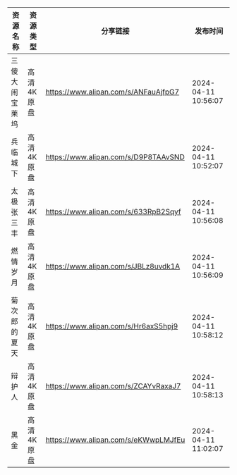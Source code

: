 | 资源名称    | 资源类型   | 分享链接                                 | 发布时间                |
| ------- | ------ | ------------------------------------ | ------------------- |
| 三傻大闹宝莱坞 | 高清4K原盘 | https://www.alipan.com/s/ANFauAjfpG7 | 2024-04-11 10:56:07 |
| 兵临城下    | 高清4K原盘 | https://www.alipan.com/s/D9P8TAAvSND | 2024-04-11 10:52:07 |
| 太极张三丰   | 高清4K原盘 | https://www.alipan.com/s/633RpB2Sqyf | 2024-04-11 10:56:08 |
| 燃情岁月    | 高清4K原盘 | https://www.alipan.com/s/JBLz8uvdk1A | 2024-04-11 10:56:09 |
| 菊次郎的夏天  | 高清4K原盘 | https://www.alipan.com/s/Hr6axS5hpj9 | 2024-04-11 10:58:12 |
| 辩护人     | 高清4K原盘 | https://www.alipan.com/s/ZCAYvRaxaJ7 | 2024-04-11 10:58:13 |
| 黑金      | 高清4K原盘 | https://www.alipan.com/s/eKWwpLMJfEu | 2024-04-11 11:02:07 |
